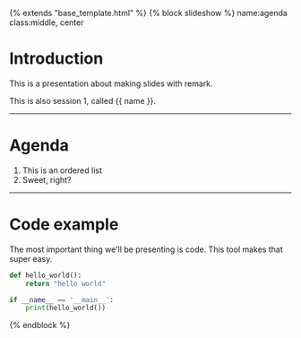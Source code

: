 {% extends "base_template.html" %}
{% block slideshow %}
name:agenda
class:middle, center

# Introduction

This is a presentation about making slides with remark.

This is also session 1, called {{ name }}.

---

# Agenda

1. This is an ordered list
2. Sweet, right?

---

# Code example

The most important thing we'll be presenting is code. This tool makes that super easy.

```python
def hello_world():
    return "hello world"

if __name__ == '__main__':
    print(hello_world())
```

{% endblock %}
